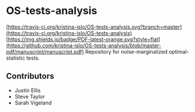 # OS-tests-analysis
[https://travis-ci.org/kristina-islo/OS-tests-analysis.svg?branch=master](https://travis-ci.org/kristina-islo/OS-tests-analysis)
[https://img.shields.io/badge/PDF-latest-orange.svg?style=flat](https://github.com/kristina-islo/OS-tests-analysis/blob/master-pdf/manuscript/manuscript.pdf)
Repository for noise-marginalized optimal-statistic tests.

## Contributors

* Justin Ellis
* Steve Taylor
* Sarah Vigeland
